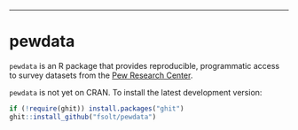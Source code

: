 ------------------------------------------------------------------------
pewdata
=========

`pewdata` is an R package that provides reproducible, programmatic access to survey datasets from the [Pew Research Center](http://www.pewresearch.org).

`pewdata` is not yet on CRAN.  To install the latest development version: 

```R
if (!require(ghit)) install.packages("ghit")
ghit::install_github("fsolt/pewdata")
```
